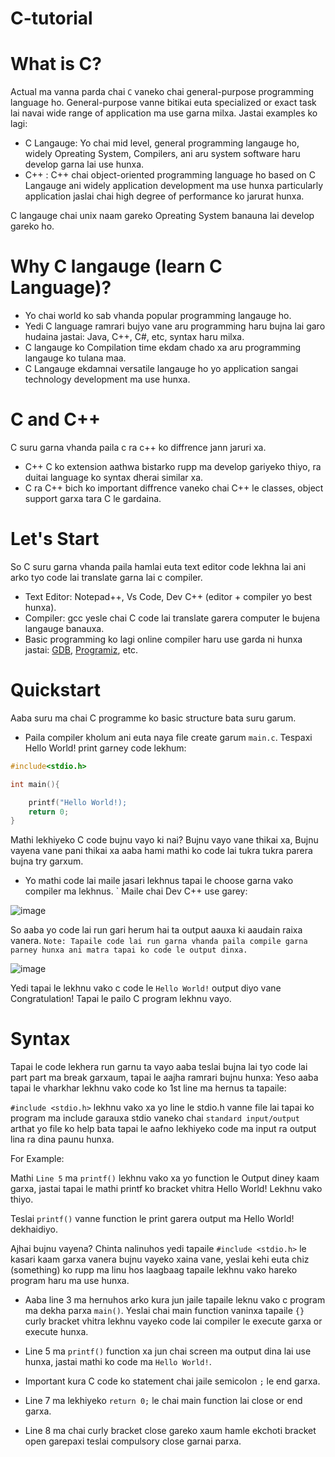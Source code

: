 # C-tutorial

# What is C?
 Actual ma vanna parda chai `C` vaneko chai general-purpose programming language ho.
 General-purpose vanne bitikai euta specialized or exact task lai navai wide range of application ma use garna milxa.
Jastai examples ko lagi:

- C Langauge: Yo chai mid level, general programming langauge ho, widely Opreating System, Compilers, ani aru system software haru develop garna lai use hunxa.
- C++ : C++ chai object-oriented programming language ho based on C Langauge ani widely application development ma use hunxa particularly application jaslai chai high degree of performance ko jarurat hunxa.

C langauge chai unix naam gareko Opreating System banauna lai develop gareko ho.

# Why C langauge (learn C Language)?

- Yo chai world ko sab vhanda popular programming langauge ho.
- Yedi C language ramrari bujyo vane aru programming haru bujna lai garo hudaina jastai: Java, C++, C#, etc, syntax haru milxa.
- C langauge ko Compilation time ekdam chado xa aru programming langauge ko tulana maa.
- C Langauge ekdamnai versatile langauge ho yo application sangai technology development ma use hunxa.

# C and C++
C suru garna vhanda paila c ra c++ ko diffrence jann jaruri xa.

- C++ C ko extension aathwa bistarko rupp ma develop gariyeko thiyo, ra duitai language ko syntax dherai similar xa.
- C ra C++ bich ko important diffrence vaneko chai C++ le  classes, object support garxa tara C le gardaina.

# Let's Start
So C suru garna vhanda paila hamlai euta text editor code lekhna lai ani arko tyo code lai translate garna lai c compiler.
- Text Editor: Notepad++, Vs Code, Dev C++ (editor + compiler yo best hunxa).
- Compiler: gcc yesle chai C code lai translate garera computer le bujena langauge banauxa.
- Basic programming ko lagi online compiler haru use garda ni hunxa jastai: [GDB](https://www.onlinegdb.com/), [Programiz](https://www.programiz.com/c-programming/online-compiler/), etc.

# Quickstart
Aaba suru ma chai C programme ko basic structure bata suru garum.
- Paila compiler kholum ani euta naya file create garum `main.c`.
Tespaxi Hello World! print garney code lekhum:
```C
#include<stdio.h>

int main(){

    printf("Hello World!);
    return 0;
}
```
Mathi lekhiyeko C code bujnu vayo ki nai? Bujnu vayo vane thikai xa, Bujnu vayena vane pani thikai xa aaba hami mathi ko code lai tukra tukra parera bujna try garxum.

- Yo mathi code lai maile jasari lekhnus tapai le choose garna vako compiler ma lekhnus. 
` Maile chai Dev C++ use garey:

![image](https://user-images.githubusercontent.com/67673221/209978594-896b28be-18e1-4570-8e91-6bb330173441.png)



So aaba yo code lai run gari herum hai ta output aauxa ki aaudain raixa vanera.
`Note: Tapaile code lai run garna vhanda paila compile garna parney hunxa ani matra tapai ko code le output dinxa.`

![image](https://user-images.githubusercontent.com/67673221/209978704-452ab55e-f44c-4e0e-a82f-68b4657956ba.png)


Yedi tapai le lekhnu vako c code le `Hello World!`  output diyo vane Congratulation! Tapai le pailo C program lekhnu vayo.

# Syntax
Tapai le  code lekhera run garnu ta vayo aaba teslai bujna lai tyo code lai part part ma break garxaum, tapai le aajha ramrari bujnu hunxa:
Yeso aaba tapai le vharkhar lekhnu vako code ko 1st line ma hernus ta tapaile:

`#include <stdio.h>` lekhnu vako xa yo line le stdio.h vanne file lai tapai ko program ma include garauxa stdio vaneko chai `standard input/output` arthat yo file ko help bata tapai le aafno lekhiyeko code ma input ra output lina ra dina paunu hunxa.

For Example: 

Mathi `Line 5` ma `printf()` lekhnu vako xa yo function le Output diney kaam garxa, jastai tapai le mathi printf ko bracket vhitra Hello World! Lekhnu vako thiyo.

Teslai `printf()` vanne function le print garera output ma Hello World! dekhaidiyo.

Ajhai bujnu vayena? Chinta nalinuhos yedi tapaile `#include <stdio.h>` le kasari  kaam garxa vanera bujnu vayeko xaina vane, yeslai kehi euta chiz (something) ko rupp ma linu hos laagbaag tapaile lekhnu vako hareko program haru ma use hunxa.


- Aaba line 3 ma hernuhos arko kura jun jaile tapaile leknu vako c program ma dekha parxa `main()`. Yeslai chai main function vaninxa tapaile `{}` curly bracket vhitra lekhnu vayeko code lai compiler le execute garxa or execute hunxa.
- Line 5 ma `printf()` function xa jun chai screen ma output dina lai use hunxa, jastai mathi ko code ma `Hello World!`.

- Important kura C code ko statement chai jaile semicolon `;` le end garxa.
- Line 7 ma lekhiyeko `return 0;` le chai main function lai close or end garxa.
- Line 8 ma chai curly bracket close gareko xaum hamle ekchoti bracket open garepaxi teslai compulsory close garnai parxa.




